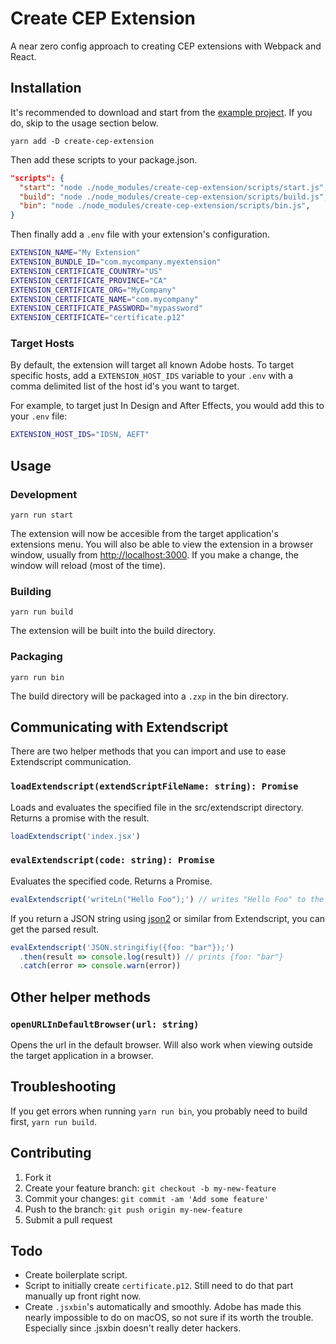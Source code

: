 # Create CEP Extension

A near zero config approach to creating CEP extensions with Webpack and React.

## Installation

It's recommended to download and start from the [example project](https://github.com/fusepilot/create-cep-extension-example). If you do, skip to the usage section below.

````yarn add -D create-cep-extension````

Then add these scripts to your package.json. 

````json
"scripts": {
  "start": "node ./node_modules/create-cep-extension/scripts/start.js",
  "build": "node ./node_modules/create-cep-extension/scripts/build.js",
  "bin": "node ./node_modules/create-cep-extension/scripts/bin.js",
}
````

Then finally add a ````.env```` file with your extension's configuration.

````bash
EXTENSION_NAME="My Extension"
EXTENSION_BUNDLE_ID="com.mycompany.myextension"
EXTENSION_CERTIFICATE_COUNTRY="US"
EXTENSION_CERTIFICATE_PROVINCE="CA"
EXTENSION_CERTIFICATE_ORG="MyCompany"
EXTENSION_CERTIFICATE_NAME="com.mycompany"
EXTENSION_CERTIFICATE_PASSWORD="mypassword"
EXTENSION_CERTIFICATE="certificate.p12"
````

### Target Hosts

By default, the extension will target all known Adobe hosts. To target specific hosts, add a `EXTENSION_HOST_IDS` variable to your `.env` with a comma delimited list of the host id's you want to target.

For example, to target just In Design and After Effects, you would add this to your `.env` file:

````bash
EXTENSION_HOST_IDS="IDSN, AEFT"
````

## Usage

### Development

````yarn run start````

The extension will now be accesible from the target application's extensions menu. You will also be able to view the extension in a browser window, usually from [http://localhost:3000](http://localhost:3000). If you make a change, the window will reload (most of the time).

### Building

````yarn run build````

The extension will be built into the build directory.

### Packaging

````yarn run bin````

The build directory will be packaged into a ````.zxp```` in the bin directory.



## Communicating with Extendscript

There are two helper methods that you can import and use to ease Extendscript communication.

### `loadExtendscript(extendScriptFileName: string): Promise`

Loads and evaluates the specified file in the src/extendscript directory. Returns a promise with the result.

````javascript
loadExtendscript('index.jsx')
````

### `evalExtendscript(code: string): Promise`

Evaluates the specified code. Returns a Promise.

````javascript
evalExtendscript('writeLn("Hello Foo");') // writes "Hello Foo" to the info panel
````

If you return a JSON string using [json2](https://github.com/douglascrockford/JSON-js) or similar from Extendscript, you can get the parsed result.

````javascript
evalExtendscript('JSON.stringifiy({foo: "bar"});')
  .then(result => console.log(result)) // prints {foo: "bar"}
  .catch(error => console.warn(error))
````

## Other helper methods

### `openURLInDefaultBrowser(url: string)`

Opens the url in the default browser. Will also work when viewing outside the target application in a browser.

## Troubleshooting

If you get errors when running ````yarn run bin````, you probably need to build first, ````yarn run build````.



## Contributing

1. Fork it
2. Create your feature branch: `git checkout -b my-new-feature`
3. Commit your changes: `git commit -am 'Add some feature'`
4. Push to the branch: `git push origin my-new-feature`
5. Submit a pull request



## Todo

* Create boilerplate script.
* Script to initially create ````certificate.p12````. Still need to do that part manually up front right now.
* Create ````.jsxbin````'s automatically and smoothly. Adobe has made this nearly impossible to do on macOS, so not sure if its worth the trouble. Especially since .jsxbin doesn't really deter hackers.
